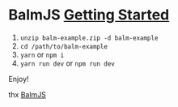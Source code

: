 # BalmJS [Getting Started](https://balm.js.org/docs/guide/getting-started.html)

1. `unzip balm-example.zip -d balm-example`
2. `cd /path/to/balm-example`
3. `yarn` or `npm i`
4. `yarn run dev` or `npm run dev`

Enjoy!

thx [BalmJS](https://balm.js.org/)
